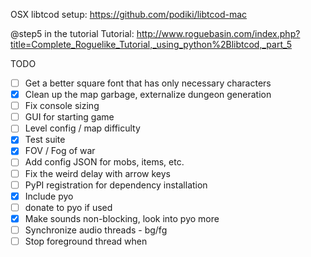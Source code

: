OSX libtcod setup: https://github.com/podiki/libtcod-mac

@step5 in the tutorial
Tutorial: http://www.roguebasin.com/index.php?title=Complete_Roguelike_Tutorial,_using_python%2Blibtcod,_part_5

TODO
- [ ] Get a better square font that has only necessary characters
- [X] Clean up the map garbage, externalize dungeon generation
- [ ] Fix console sizing
- [ ] GUI for starting game
- [ ] Level config / map difficulty
- [X] Test suite
- [X] FOV / Fog of war
- [ ] Add config JSON for mobs, items, etc.
- [ ] Fix the weird delay with arrow keys
- [ ] PyPI registration for dependency installation
- [X] Include pyo
- [ ] donate to pyo if used
- [X] Make sounds non-blocking, look into pyo more
- [ ] Synchronize audio threads - bg/fg
- [ ] Stop foreground thread when 
